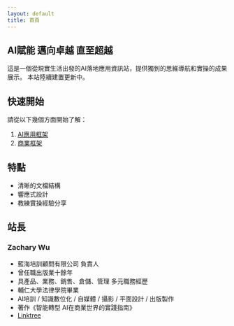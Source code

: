 ```yaml
---
layout: default
title: 首頁
---
```


## AI賦能 邁向卓越 直至超越

這是一個從現實生活出發的AI落地應用資訊站，提供獨到的思維導航和實操的成果展示。
本站陸續建置更新中。

## 快速開始

請從以下幾個方面開始了解：

1. [AI應用框架](/guide/ai-framework)
2. [商業框架](/guide/business-framework)

## 特點

- 清晰的文檔結構
- 響應式設計
- 教練實操經驗分享

## 站長

### Zachary Wu

- 藍海培訓顧問有限公司 負責人
- 曾任職出版業十餘年
- 具產品、業務、銷售、倉儲、管理 多元職務經歷
- 輔仁大學法律學院畢業
- AI培訓 / 知識數位化 / 自媒體 / 攝影 / 平面設計 / 出版製作
- 著作《智能轉型 AI在商業世界的實踐指南》
- [Linktree](https://linktr.ee/zacharyblackwu)
